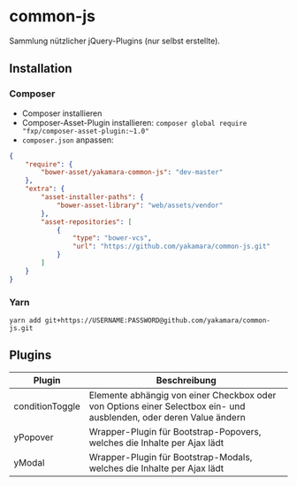common-js
=========

Sammlung nützlicher jQuery-Plugins (nur selbst erstellte).

Installation
------------

### Composer

* Composer installieren
* Composer-Asset-Plugin installieren: `composer global require "fxp/composer-asset-plugin:~1.0"`
* `composer.json` anpassen:

```json
{
    "require": {
        "bower-asset/yakamara-common-js": "dev-master"
    },
    "extra": {
        "asset-installer-paths": {
            "bower-asset-library": "web/assets/vendor"
        },
        "asset-repositories": [
            {
                "type": "bower-vcs",
                "url": "https://github.com/yakamara/common-js.git"
            }
        ]
    }
}
```

### Yarn

`yarn add git+https://USERNAME:PASSWORD@github.com/yakamara/common-js.git`

Plugins
-------

Plugin | Beschreibung
--- | ---
conditionToggle | Elemente abhängig von einer Checkbox oder von Options einer Selectbox ein- und ausblenden, oder deren Value ändern
yPopover | Wrapper-Plugin für Bootstrap-Popovers, welches die Inhalte per Ajax lädt
yModal | Wrapper-Plugin für Bootstrap-Modals, welches die Inhalte per Ajax lädt
